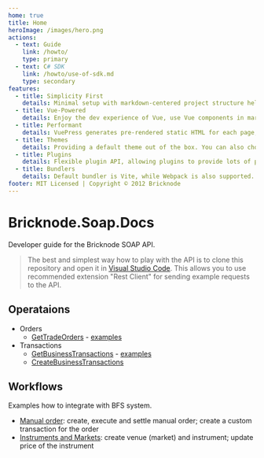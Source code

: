 ```yaml
---
home: true
title: Home
heroImage: /images/hero.png
actions:
  - text: Guide
    link: /howto/
    type: primary
  - text: C# SDK
    link: /howto/use-of-sdk.md
    type: secondary
features:
  - title: Simplicity First
    details: Minimal setup with markdown-centered project structure helps you focus on writing.
  - title: Vue-Powered
    details: Enjoy the dev experience of Vue, use Vue components in markdown, and develop custom themes with Vue.
  - title: Performant
    details: VuePress generates pre-rendered static HTML for each page, and runs as an SPA once a page is loaded.
  - title: Themes
    details: Providing a default theme out of the box. You can also choose a community theme or create your own one.
  - title: Plugins
    details: Flexible plugin API, allowing plugins to provide lots of plug-and-play features for your site. 
  - title: Bundlers
    details: Default bundler is Vite, while Webpack is also supported. Choose the one you like!
footer: MIT Licensed | Copyright © 2012 Bricknode
---
```

# Bricknode.Soap.Docs

Developer guide for the Bricknode SOAP API.

> The best and simplest way how to play with the API is to clone this repository and open it in [Visual Studio Code](https://code.visualstudio.com/download). This allows you to use recommended extension "Rest Client" for sending example requests to the API.

## Operataions

- Orders
  - [GetTradeOrders](operations/GetTradeOrders.md) - [examples](operations/GetTradeOrders.http)
- Transactions
  - [GetBusinessTransactions](operations/GetBusinessTransactions.md) - [examples](operations/GetBusinessTransactions.http)
  - [CreateBusinessTransactions](operations/CreateBusinessTransactions.md)

## Workflows

Examples how to integrate with BFS system.

- [Manual order](workflows/manual-order.http): create, execute and settle manual order; create a custom transaction for the order
- [Instruments and Markets](workflows/instrument-market.http): create venue (market) and instrument; update price of the instrument
